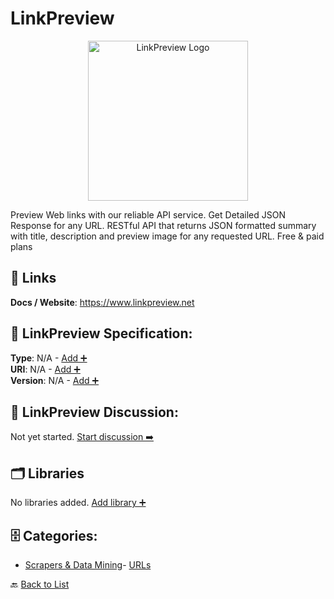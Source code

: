 # LinkPreview
<p align="center">
    <img width="256" src="https://raw.githubusercontent.com/apis-list/apis-list/main/apis/linkpreview/logo_256x256.png" alt="LinkPreview Logo"/>
</p>
Preview Web links with our reliable API service. Get Detailed JSON Response for any URL. RESTful API that returns JSON formatted summary with title, description and preview image for any requested URL. Free & paid plans

##  🔗 Links
**Docs / Website**: https://www.linkpreview.net

## 🧬 LinkPreview Specification:
**Type**: N/A - [Add ➕](https://github.com/apis-list/apis-list/edit/main/apis.yaml#L11287)  
**URI**: N/A - [Add ➕](https://github.com/apis-list/apis-list/edit/main/apis.yaml#L11287)  
**Version**: N/A - [Add ➕](https://github.com/apis-list/apis-list/edit/main/apis.yaml#L11287)

## 💬 LinkPreview Discussion:
Not yet started. [Start discussion ➡️](https://github.com/apis-list/apis-list/discussions/new)

## 🗂️ Libraries

No libraries added. [Add library ➕](https://github.com/apis-list/apis-list/edit/main/apis.yaml#L11287)    


## 🗄️ Categories:
- [Scrapers & Data Mining](https://github.com/apis-list/apis-list#scrapers--data-mining-)- [URLs](https://github.com/apis-list/apis-list#urls-)

🔙  [Back to List](https://github.com/apis-list/apis-list)
